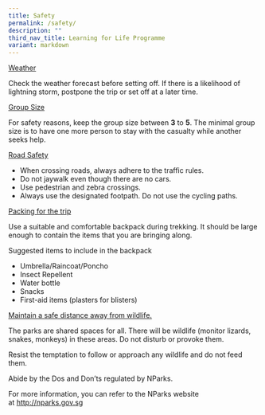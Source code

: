 ```yaml
---
title: Safety
permalink: /safety/
description: ""
third_nav_title: Learning for Life Programme
variant: markdown
---
```

<u>Weather</u>

Check the weather forecast before setting off. If there is a likelihood of lightning storm, postpone the trip or set off at a later time.

<u>Group Size</u>

For safety reasons, keep the group size between&nbsp;**3**&nbsp;to&nbsp;**5**. The minimal group size is to have one more person to stay with the casualty while another seeks help.

<u>Road Safety</u>

*   When crossing roads, always adhere to the traffic rules.
*   Do not jaywalk even though there are no cars.
*   Use pedestrian and zebra crossings.
*   Always use the designated footpath. Do not use the cycling paths.

<u>Packing for the trip</u>

Use a suitable and comfortable backpack during trekking. It should be large enough to contain the items that you are bringing along.

Suggested items to include in the backpack

*   Umbrella/Raincoat/Poncho
*   Insect Repellent
*   Water bottle
*   Snacks
*   First-aid items (plasters for blisters)

<u>Maintain a safe distance away from wildlife.</u>

The parks are shared spaces for all. There will be wildlife (monitor lizards, snakes, monkeys) in these areas. Do not disturb or provoke them.

Resist the temptation to follow or approach any wildlife and do not feed them.

Abide by the Dos and Don’ts regulated by NParks.

For more information, you can refer to the NParks website at&nbsp;<a href="https://www.nparks.gov.sg">http://nparks.gov.sg</a>